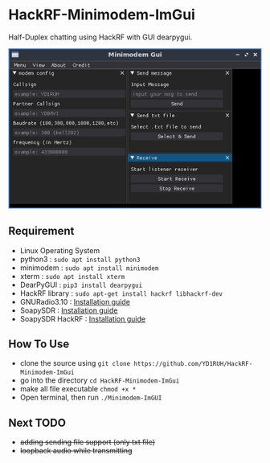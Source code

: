 # HackRF-Minimodem-ImGui
Half-Duplex chatting using HackRF with GUI dearpygui.

![image](https://github.com/YD1RUH/HackRF-Minimodem-ImGui/blob/main/screen.jpg)

## Requirement
- Linux Operating System 
- python3 : `sudo apt install python3`
- minimodem : `sudo apt install minimodem`
- xterm : `sudo apt install xterm`
- DearPyGUI : `pip3 install dearpygui`
- HackRF library : `sudo apt-get install hackrf libhackrf-dev`
- GNURadio3.10 : [Installation guide](https://wiki.gnuradio.org/index.php/LinuxInstall)
- SoapySDR : [Installation guide](https://github.com/pothosware/SoapySDR/wiki/BuildGuide#get-the-source-code)
- SoapySDR HackRF : [Installation guide](https://github.com/pothosware/SoapyHackRF/wiki#building-soapy-hack-rf)

## How To Use
- clone the source using `git clone https://github.com/YD1RUH/HackRF-Minimodem-ImGui`
- go into the directory `cd HackRF-Minimodem-ImGui`
- make all file executable `chmod +x *`
- Open terminal, then run `./Minimodem-ImGUI`

## Next TODO
- ~~adding sending file support (only txt file)~~
- ~~loopback audio while transmitting~~
